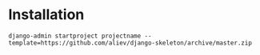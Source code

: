 # Installation

```
django-admin startproject projectname --template=https://github.com/aliev/django-skeleton/archive/master.zip
```
